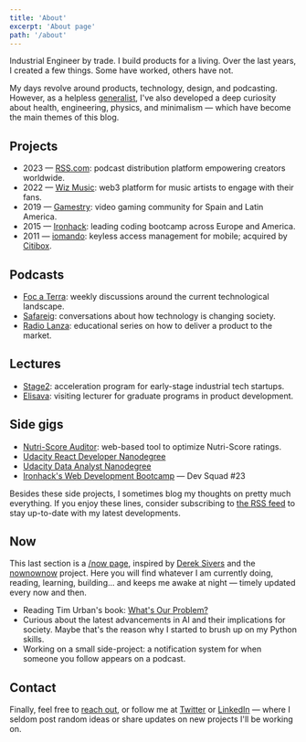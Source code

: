 ```yaml
---
title: 'About'
excerpt: 'About page'
path: '/about'
---
```


Industrial Engineer by trade. I build products for a living. Over the last years, I created a few things. Some have worked, others have not.

My days revolve around products, technology, design, and podcasting. However, as a helpless [generalist](/blog/2020/generalists), I've also developed a deep curiosity about health, engineering, physics, and minimalism — which have become the main themes of this blog.

## Projects

- 2023 — [RSS.com](https://rss.com/): podcast distribution platform empowering creators worldwide.
- 2022 — [Wiz Music](https://wizmusic.com/): web3 platform for music artists to engage with their fans.
- 2019 — [Gamestry](https://gamestry.com/): video gaming community for Spain and Latin America.
- 2015 — [Ironhack](https://ironhack.com/): leading coding bootcamp across Europe and America.
- 2011 — [iomando](https://www.iomando.com/): keyless access management for mobile; acquired by [Citibox](https://citibox.com/).

## Podcasts

- [Foc a Terra](https://rss.com/podcasts/focaterra/): weekly discussions around the current technological landscape.
- [Safareig](https://www.safareig.fm): conversations about how technology is changing society.
- [Radio Lanza](https://www.radiolanza.com): educational series on how to deliver a product to the market.

## Lectures

- [Stage2](https://stage2.cc/): acceleration program for early-stage industrial tech startups.
- [Elisava](https://www.elisava.net/): visiting lecturer for graduate programs in product development.

## Side gigs

- [Nutri-Score Auditor](https://nutriscore.app/): web-based tool to optimize Nutri-Score ratings.
- [Udacity React Developer Nanodegree](/blog/2018/udacity-rdnd)
- [Udacity Data Analyst Nanodegree](/blog/2018/udacity-dand)
- [Ironhack's Web Development Bootcamp](/blog/2016/ironhack-experience) — Dev Squad #23

Besides these side projects, I sometimes blog my thoughts on pretty much everything. If you enjoy these lines, consider subscribing to [the RSS feed](https://www.collado.io/rss.xml) to stay up-to-date with my latest developments.

## Now

This last section is a [/now page](https://nownownow.com/p/YAnl), inspired by [Derek Sivers](https://sivers.org) and the [nownownow](https://nownownow.com) project. Here you will find whatever I am currently doing, reading, learning, building... and keeps me awake at night — timely updated every now and then.

- Reading Tim Urban's book: [What's Our Problem?](https://waitbutwhy.com/2023/02/last-six-years.html)
- Curious about the latest advancements in AI and their implications for society. Maybe that's the reason why I started to brush up on my Python skills.
- Working on a small side-project: a notification system for when someone you follow appears on a podcast.

## Contact

Finally, feel free to [reach out](mailto:maroon_05_midway@icloud.com), or follow me at [Twitter](https://twitter.com/MarcCollado/) or [LinkedIn](https://www.linkedin.com/in/MarcCollado/) — where I seldom post random ideas or share updates on new projects I'll be working on.

